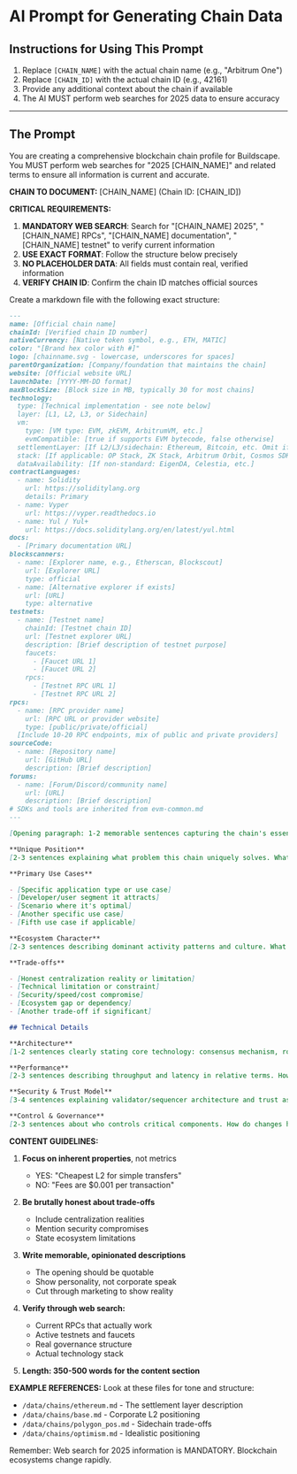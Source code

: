 # AI Prompt for Generating Chain Data

## Instructions for Using This Prompt

1. Replace `[CHAIN_NAME]` with the actual chain name (e.g., "Arbitrum One")
2. Replace `[CHAIN_ID]` with the actual chain ID (e.g., 42161)
3. Provide any additional context about the chain if available
4. The AI MUST perform web searches for 2025 data to ensure accuracy

---

## The Prompt

You are creating a comprehensive blockchain chain profile for Buildscape. You MUST perform web searches for "2025 [CHAIN_NAME]" and related terms to ensure all information is current and accurate.

**CHAIN TO DOCUMENT:** [CHAIN_NAME] (Chain ID: [CHAIN_ID])

**CRITICAL REQUIREMENTS:**

1. **MANDATORY WEB SEARCH**: Search for "[CHAIN_NAME] 2025", "[CHAIN_NAME] RPCs", "[CHAIN_NAME] documentation", "[CHAIN_NAME] testnet" to verify current information
2. **USE EXACT FORMAT**: Follow the structure below precisely
3. **NO PLACEHOLDER DATA**: All fields must contain real, verified information
4. **VERIFY CHAIN ID**: Confirm the chain ID matches official sources

Create a markdown file with the following exact structure:

```markdown
---
name: [Official chain name]
chainId: [Verified chain ID number]
nativeCurrency: [Native token symbol, e.g., ETH, MATIC]
color: "[Brand hex color with #]"
logo: [chainname.svg - lowercase, underscores for spaces]
parentOrganization: [Company/foundation that maintains the chain]
website: [Official website URL]
launchDate: [YYYY-MM-DD format]
maxBlockSize: [Block size in MB, typically 30 for most chains]
technology:
  type: [Technical implementation - see note below]
  layer: [L1, L2, L3, or Sidechain]
  vm:
    type: [VM type: EVM, zkEVM, ArbitrumVM, etc.]
    evmCompatible: [true if supports EVM bytecode, false otherwise]
  settlementLayer: [If L2/L3/sidechain: Ethereum, Bitcoin, etc. Omit if L1]
  stack: [If applicable: OP Stack, ZK Stack, Arbitrum Orbit, Cosmos SDK, etc.]
  dataAvailability: [If non-standard: EigenDA, Celestia, etc.]
contractLanguages:
  - name: Solidity
    url: https://soliditylang.org
    details: Primary
  - name: Vyper
    url: https://vyper.readthedocs.io
  - name: Yul / Yul+
    url: https://docs.soliditylang.org/en/latest/yul.html
docs:
  - [Primary documentation URL]
blockscanners:
  - name: [Explorer name, e.g., Etherscan, Blockscout]
    url: [Explorer URL]
    type: official
  - name: [Alternative explorer if exists]
    url: [URL]
    type: alternative
testnets:
  - name: [Testnet name]
    chainId: [Testnet chain ID]
    url: [Testnet explorer URL]
    description: [Brief description of testnet purpose]
    faucets:
      - [Faucet URL 1]
      - [Faucet URL 2]
    rpcs:
      - [Testnet RPC URL 1]
      - [Testnet RPC URL 2]
rpcs:
  - name: [RPC provider name]
    url: [RPC URL or provider website]
    type: [public/private/official]
  [Include 10-20 RPC endpoints, mix of public and private providers]
sourceCode:
  - name: [Repository name]
    url: [GitHub URL]
    description: [Brief description]
forums:
  - name: [Forum/Discord/community name]
    url: [URL]
    description: [Brief description]
# SDKs and tools are inherited from evm-common.md
---

[Opening paragraph: 1-2 memorable sentences capturing the chain's essence and position. Be opinionated and direct about what this chain IS in the ecosystem.]

**Unique Position**
[2-3 sentences explaining what problem this chain uniquely solves. What's the core differentiator? Include killer features or strategic advantages. Be specific about the value proposition.]

**Primary Use Cases**

- [Specific application type or use case]
- [Developer/user segment it attracts]
- [Scenario where it's optimal]
- [Another specific use case]
- [Fifth use case if applicable]

**Ecosystem Character**
[2-3 sentences describing dominant activity patterns and culture. What kind of community has formed? What applications gravitate here? Paint a picture of the chain's "personality".]

**Trade-offs**

- [Honest centralization reality or limitation]
- [Technical limitation or constraint]
- [Security/speed/cost compromise]
- [Ecosystem gap or dependency]
- [Another trade-off if significant]

## Technical Details

**Architecture**
[1-2 sentences clearly stating core technology: consensus mechanism, rollup type, settlement layer, data availability. Include unique implementation features.]

**Performance**
[2-3 sentences describing throughput and latency in relative terms. How does it handle congestion? Cost structure (high/low/volatile)? Compare to alternatives without specific numbers.]

**Security & Trust Model**
[3-4 sentences explaining validator/sequencer architecture and trust assumptions. Finality guarantees? What must users trust? Include significant security considerations.]

**Control & Governance**
[2-3 sentences about who controls critical components. How do changes happen? State governance reality, not aspirations. Include decentralization timeline if credible.]
```

**CONTENT GUIDELINES:**

1. **Focus on inherent properties**, not metrics
   - YES: "Cheapest L2 for simple transfers"
   - NO: "Fees are $0.001 per transaction"

2. **Be brutally honest about trade-offs**
   - Include centralization realities
   - Mention security compromises
   - State ecosystem limitations

3. **Write memorable, opinionated descriptions**
   - The opening should be quotable
   - Show personality, not corporate speak
   - Cut through marketing to show reality

4. **Verify through web search:**
   - Current RPCs that actually work
   - Active testnets and faucets
   - Real governance structure
   - Actual technology stack

5. **Length: 350-500 words for the content section**

**EXAMPLE REFERENCES:**
Look at these files for tone and structure:

- `/data/chains/ethereum.md` - The settlement layer description
- `/data/chains/base.md` - Corporate L2 positioning
- `/data/chains/polygon_pos.md` - Sidechain trade-offs
- `/data/chains/optimism.md` - Idealistic positioning

Remember: Web search for 2025 information is MANDATORY. Blockchain ecosystems change rapidly.
